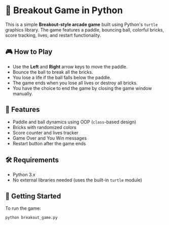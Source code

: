 # 🧱 Breakout Game in Python

This is a simple **Breakout-style arcade game** built using Python's `turtle` graphics library. The game features a paddle, bouncing ball, colorful bricks, score tracking, lives, and restart functionality.

## 🎮 How to Play

- Use the **Left** and **Right** arrow keys to move the paddle.
- Bounce the ball to break all the bricks.
- You lose a life if the ball falls below the paddle.
- The game ends when you lose all lives or destroy all bricks.
- You have the choice to end the game by closing the game window manually. 

## 🧠 Features

- Paddle and ball dynamics using OOP (`class`-based design)
- Bricks with randomized colors
- Score counter and lives tracker
- Game Over and You Win messages
- Restart button after the game ends

## 🛠️ Requirements

- Python 3.x
- No external libraries needed (uses the built-in `turtle` module)

## 🚀 Getting Started

To run the game:

```bash
python breakout_game.py
